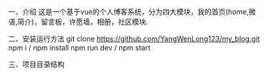 一、介绍
  这是一个基于vue的个人博客系统，分为四大模块，我的首页(home,微语,简介)，留言板，许愿墙，相册，社区模块.
  
二、安装运行方法
  git clone https://github.com/YangWenLong123/my_blog.git
  npm i / npm install
  npm run dev / npm start
  
三、项目目录结构
  
